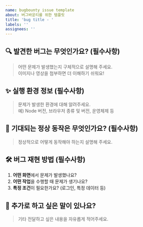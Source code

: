 ```yaml
---
name: bugbounty issue template
about: 버그바운티를 위한 템플릿
title: 'bug title - '
labels: ''
assignees: ''
---
```


## 🔍️ 발견한 버그는 무엇인가요? (필수사항)
> 어떤 문제가 발생했는지 구체적으로 설명해 주세요.  
> 이미지나 영상을 첨부하면 더 이해하기 쉬워요!

## ✨ 실행 환경 정보 (필수사항)
> 문제가 발생한 환경에 대해 알려주세요.  
> 예) Node 버전, 브라우저 종류 및 버전, 운영체제 등

## 🔖 기대되는 정상 동작은 무엇인가요? (필수사항)
> 정상적으로 어떻게 동작해야 하는지 설명해 주세요.

## 🛠 버그 재현 방법 (필수사항)
1. **어떤 화면**에서 문제가 발생했나요?
2. **어떤 작업**을 수행할 때 문제가 생기나요?
3. **특정 조건**이 필요한가요? (로그인, 특정 데이터 등)

## 📝 추가로 하고 싶은 말이 있나요?
> 기타 전달하고 싶은 내용을 자유롭게 적어주세요.

